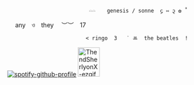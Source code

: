                               𓏏𓏏　  genesis / sonne  ᧔ ⑅ ᧓ ✿ ˚

                                    any ও they  ︶︶ 17

                             < ringo  3   ˙ ꔛ  the beatles  !


[![spotify-github-profile](https://spotify-github-profile.kittinanx.com/api/view?uid=d3nha9gqrpy6istluc5tepsj6&cover_image=true&theme=novatorem&show_offline=true&background_color=121212&interchange=false&bar_color=a25d67&bar_color_cover=true)](https://spotify-github-profile.kittinanx.com/api/view?uid=d3nha9gqrpy6istluc5tepsj6&redirect=true) <img width="50" height="67" alt="ThendSherlyonX-ezgif com-resize (1)" src="https://github.com/user-attachments/assets/56cf58ee-75fb-4a04-be85-ad587497c1b7" />



